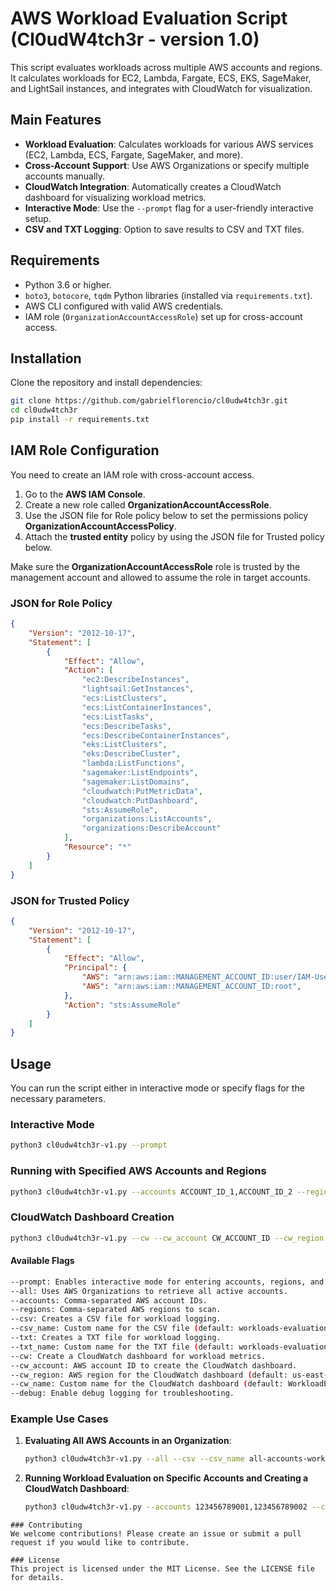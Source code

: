 # AWS Workload Evaluation Script (Cl0udW4tch3r - version 1.0)

This script evaluates workloads across multiple AWS accounts and regions. 
It calculates workloads for EC2, Lambda, Fargate, ECS, EKS, SageMaker, and LightSail instances, and integrates with CloudWatch for visualization. 

## Main Features

- **Workload Evaluation**: Calculates workloads for various AWS services (EC2, Lambda, ECS, Fargate, SageMaker, and more).
- **Cross-Account Support**: Use AWS Organizations or specify multiple accounts manually.
- **CloudWatch Integration**: Automatically creates a CloudWatch dashboard for visualizing workload metrics.
- **Interactive Mode**: Use the `--prompt` flag for a user-friendly interactive setup.
- **CSV and TXT Logging**: Option to save results to CSV and TXT files.

## Requirements

- Python 3.6 or higher.
- `boto3`, `botocore`, `tqdm` Python libraries (installed via `requirements.txt`).
- AWS CLI configured with valid AWS credentials.
- IAM role (`OrganizationAccountAccessRole`) set up for cross-account access.

## Installation

Clone the repository and install dependencies:

```bash
git clone https://github.com/gabrielflorencio/cl0udw4tch3r.git
cd cl0udw4tch3r
pip install -r requirements.txt
```

## IAM Role Configuration

You need to create an IAM role with cross-account access.

1. Go to the **AWS IAM Console**.
2. Create a new role called **OrganizationAccountAccessRole**.
3. Use the JSON file for Role policy below to set the permissions policy **OrganizationAccountAccessPolicy**.
4. Attach the **trusted entity** policy by using the JSON file for Trusted policy below.

Make sure the **OrganizationAccountAccessRole** role is trusted by the management account and allowed to assume the role in target accounts.

### JSON for Role Policy

```json
{
    "Version": "2012-10-17",
    "Statement": [
        {
            "Effect": "Allow",
            "Action": [
                "ec2:DescribeInstances",
                "lightsail:GetInstances",
                "ecs:ListClusters",
                "ecs:ListContainerInstances",
                "ecs:ListTasks",
                "ecs:DescribeTasks",
                "ecs:DescribeContainerInstances",
                "eks:ListClusters",
                "eks:DescribeCluster",
                "lambda:ListFunctions",
                "sagemaker:ListEndpoints",
                "sagemaker:ListDomains",
                "cloudwatch:PutMetricData",
                "cloudwatch:PutDashboard",
                "sts:AssumeRole",
                "organizations:ListAccounts",
                "organizations:DescribeAccount"
            ],
            "Resource": "*"
        }
    ]
}
```

### JSON for Trusted Policy

```json
{
    "Version": "2012-10-17",
    "Statement": [
        {
            "Effect": "Allow",
            "Principal": {
                "AWS": "arn:aws:iam::MANAGEMENT_ACCOUNT_ID:user/IAM-User",
                "AWS": "arn:aws:iam::MANAGEMENT_ACCOUNT_ID:root",
            },
            "Action": "sts:AssumeRole"
        }
    ]
}
```

## Usage

You can run the script either in interactive mode or specify flags for the necessary parameters.

### Interactive Mode
```bash
python3 cl0udw4tch3r-v1.py --prompt
```
### Running with Specified AWS Accounts and Regions
```bash
python3 cl0udw4tch3r-v1.py --accounts ACCOUNT_ID_1,ACCOUNT_ID_2 --regions us-east-1,us-west-2
```
### CloudWatch Dashboard Creation
```bash
python3 cl0udw4tch3r-v1.py --cw --cw_account CW_ACCOUNT_ID --cw_region us-west-2
```
#### Available Flags
```bash
--prompt: Enables interactive mode for entering accounts, regions, and CloudWatch setup.
--all: Uses AWS Organizations to retrieve all active accounts.
--accounts: Comma-separated AWS account IDs.
--regions: Comma-separated AWS regions to scan.
--csv: Creates a CSV file for workload logging.
--csv_name: Custom name for the CSV file (default: workloads-evaluation-logs.csv).
--txt: Creates a TXT file for workload logging.
--txt_name: Custom name for the TXT file (default: workloads-evaluation-logs.txt).
--cw: Create a CloudWatch dashboard for workload metrics.
--cw_account: AWS account ID to create the CloudWatch dashboard.
--cw_region: AWS region for the CloudWatch dashboard (default: us-east-1).
--cw_name: Custom name for the CloudWatch dashboard (default: WorkloadEvaluationDashboard).
--debug: Enable debug logging for troubleshooting.
```
### Example Use Cases

1. **Evaluating All AWS Accounts in an Organization**:
   ```bash
   python3 cl0udw4tch3r-v1.py --all --csv --csv_name all-accounts-workload.csv

2. **Running Workload Evaluation on Specific Accounts and Creating a CloudWatch Dashboard**:
    ```bash
    python3 cl0udw4tch3r-v1.py --accounts 123456789001,123456789002 --cw --cw_account 123456789001 --cw_region us-west-2
```
### Contributing
We welcome contributions! Please create an issue or submit a pull request if you would like to contribute.

### License
This project is licensed under the MIT License. See the LICENSE file for details.
